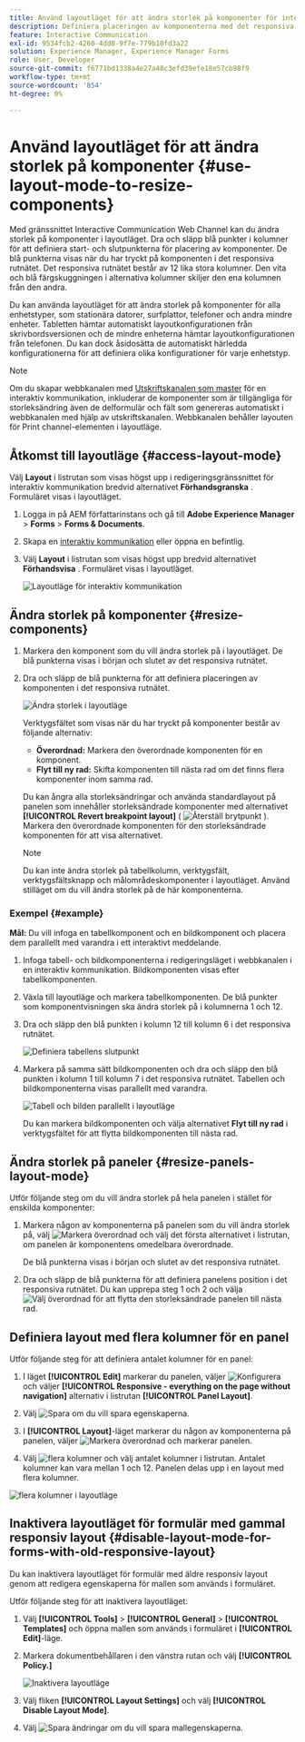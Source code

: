 ```yaml
---
title: Använd layoutläget för att ändra storlek på komponenter för interaktiv kommunikation
description: Definiera placeringen av komponenterna med det responsiva stödrastret som finns i layoutläget
feature: Interactive Communication
exl-id: 9534fcb2-4260-4dd0-9f7e-779b10fd3a22
solution: Experience Manager, Experience Manager Forms
role: User, Developer
source-git-commit: f6771bd1338a4e27a48c3efd39efe18e57cb98f9
workflow-type: tm+mt
source-wordcount: '854'
ht-degree: 0%

---
```


# Använd layoutläget för att ändra storlek på komponenter {#use-layout-mode-to-resize-components}

Med gränssnittet Interactive Communication Web Channel kan du ändra storlek på komponenter i layoutläget. Dra och släpp blå punkter i kolumner för att definiera start- och slutpunkterna för placering av komponenter. De blå punkterna visas när du har tryckt på komponenten i det responsiva rutnätet. Det responsiva rutnätet består av 12 lika stora kolumner. Den vita och blå färgskuggningen i alternativa kolumner skiljer den ena kolumnen från den andra.

Du kan använda layoutläget för att ändra storlek på komponenter för alla enhetstyper, som stationära datorer, surfplattor, telefoner och andra mindre enheter. Tabletten hämtar automatiskt layoutkonfigurationen från skrivbordsversionen och de mindre enheterna hämtar layoutkonfigurationen från telefonen. Du kan dock åsidosätta de automatiskt härledda konfigurationerna för att definiera olika konfigurationer för varje enhetstyp.

>[!NOTE]
>
>Om du skapar webbkanalen med [Utskriftskanalen som master](../../forms/using/create-interactive-communication.md) för en interaktiv kommunikation, inkluderar de komponenter som är tillgängliga för storleksändring även de delformulär och fält som genereras automatiskt i webbkanalen med hjälp av utskriftskanalen. Webbkanalen behåller layouten för Print channel-elementen i layoutläge.

## Åtkomst till layoutläge {#access-layout-mode}

Välj **Layout** i listrutan som visas högst upp i redigeringsgränssnittet för interaktiv kommunikation bredvid alternativet **Förhandsgranska** . Formuläret visas i layoutläget.

1. Logga in på AEM författarinstans och gå till **Adobe Experience Manager** > **Forms** > **Forms &amp; Documents**.
1. Skapa en [interaktiv kommunikation](../../forms/using/create-interactive-communication.md) eller öppna en befintlig.
1. Välj **Layout** i listrutan som visas högst upp bredvid alternativet **Förhandsvisa** . Formuläret visas i layoutläget.

   ![Layoutläge för interaktiv kommunikation](assets/layout_mode_ic_new.png)

## Ändra storlek på komponenter {#resize-components}

1. Markera den komponent som du vill ändra storlek på i layoutläget. De blå punkterna visas i början och slutet av det responsiva rutnätet.
1. Dra och släpp de blå punkterna för att definiera placeringen av komponenten i det responsiva rutnätet.

   ![Ändra storlek i layoutläge](assets/layout_mode_resize_new_updated.png)

   Verktygsfältet som visas när du har tryckt på komponenter består av följande alternativ:

   * **Överordnad:** Markera den överordnade komponenten för en komponent.
   * **Flyt till ny rad:** Skifta komponenten till nästa rad om det finns flera komponenter inom samma rad.

   Du kan ångra alla storleksändringar och använda standardlayout på panelen som innehåller storleksändrade komponenter med alternativet **[!UICONTROL Revert breakpoint layout]** ( ![Återställ brytpunkt &#x200B;](assets/reverttopreviouslypublishedversion.png)). Markera den överordnade komponenten för den storleksändrade komponenten för att visa alternativet.

   >[!NOTE]
   >
   >Du kan inte ändra storlek på tabellkolumn, verktygsfält, verktygsfältsknapp och målområdeskomponenter i layoutläget. Använd stilläget om du vill ändra storlek på de här komponenterna.

### Exempel {#example}

**Mål:** Du vill infoga en tabellkomponent och en bildkomponent och placera dem parallellt med varandra i ett interaktivt meddelande.

1. Infoga tabell- och bildkomponenterna i redigeringsläget i webbkanalen i en interaktiv kommunikation. Bildkomponenten visas efter tabellkomponenten.
1. Växla till layoutläge och markera tabellkomponenten. De blå punkter som komponentvisningen ska ändra storlek på i kolumnerna 1 och 12.
1. Dra och släpp den blå punkten i kolumn 12 till kolumn 6 i det responsiva rutnätet.

   ![Definiera tabellens slutpunkt](assets/layout_mode_end_point_table_new.png)

1. Markera på samma sätt bildkomponenten och dra och släpp den blå punkten i kolumn 1 till kolumn 7 i det responsiva rutnätet. Tabellen och bildkomponenterna visas parallellt med varandra.

   ![Tabell och bilden parallellt i layoutläge](assets/table_image_parallel_new.png)

   Du kan markera bildkomponenten och välja alternativet **Flyt till ny rad** i verktygsfältet för att flytta bildkomponenten till nästa rad.

## Ändra storlek på paneler {#resize-panels-layout-mode}

Utför följande steg om du vill ändra storlek på hela panelen i stället för enskilda komponenter:

1. Markera någon av komponenterna på panelen som du vill ändra storlek på, välj ![Markera överordnad](assets/select_parent_icon.svg) och välj det första alternativet i listrutan, om panelen är komponentens omedelbara överordnade.

   De blå punkterna visas i början och slutet av det responsiva rutnätet.

1. Dra och släpp de blå punkterna för att definiera panelens position i det responsiva rutnätet.
Du kan upprepa steg 1 och 2 och välja ![Välj överordnad](assets/float_to_new_line_icon.svg) för att flytta den storleksändrade panelen till nästa rad.

## Definiera layout med flera kolumner för en panel

Utför följande steg för att definiera antalet kolumner för en panel:

1. I läget **[!UICONTROL Edit]** markerar du panelen, väljer ![Konfigurera](assets/configure_icon.png) och väljer **[!UICONTROL Responsive - everything on the page without navigation]** alternativ i listrutan **[!UICONTROL Panel Layout]**.

1. Välj ![Spara](assets/save_icon.svg) om du vill spara egenskaperna.

1. I **[!UICONTROL Layout]**-läget markerar du någon av komponenterna på panelen, väljer ![Markera överordnad](assets/select_parent_icon.svg) och markerar panelen.

1. Välj ![flera kolumner](assets/multi-column.svg) och välj antalet kolumner i listrutan. Antalet kolumner kan vara mellan 1 och 12. Panelen delas upp i en layout med flera kolumner.

![flera kolumner i layoutläge](assets/multi-column-layout.png)

## Inaktivera layoutläget för formulär med gammal responsiv layout {#disable-layout-mode-for-forms-with-old-responsive-layout}

Du kan inaktivera layoutläget för formulär med äldre responsiv layout genom att redigera egenskaperna för mallen som används i formuläret.

Utför följande steg för att inaktivera layoutläget:

1. Välj **[!UICONTROL Tools]** > **[!UICONTROL General]** > **[!UICONTROL Templates]** och öppna mallen som används i formuläret i **[!UICONTROL Edit]**-läge.
1. Markera dokumentbehållaren i den vänstra rutan och välj **[!UICONTROL Policy.]**

   ![Inaktivera layoutläge](assets/policy_disable_layout_mode.png)

1. Välj fliken **[!UICONTROL Layout Settings]** och välj **[!UICONTROL Disable Layout Mode]**.
1. Välj ![Spara ändringar](assets/save_icon.png) om du vill spara mallegenskaperna.
